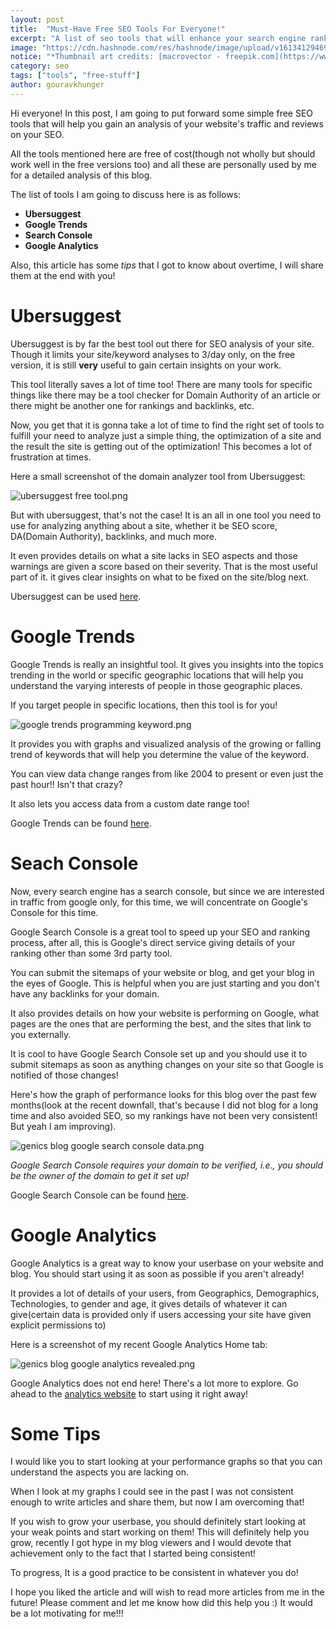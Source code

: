 ```yaml
---
layout: post
title:  "Must-Have Free SEO Tools For Everyone!"
excerpt: "A list of seo tools that will enhance your search engine rankings and help you with SEO best practices."
image: "https://cdn.hashnode.com/res/hashnode/image/upload/v1613412946931/y4vqG1-EH.jpeg"
notice: "*Thumbnail art credits: [macrovector - freepik.com](https://www.freepik.com/vectors/computer)*"
category: seo
tags: ["tools", "free-stuff"]
author: gouravkhunger
---
```


Hi everyone! In this post, I am going to put forward some simple free SEO tools that will help you gain an analysis of your website's traffic and reviews on your SEO.

All the tools mentioned here are free of cost(though not wholly but should work well in the free versions too) and all these are personally used by me for a detailed analysis of this blog.

The list of tools I am going to discuss here is as follows:

- **Ubersuggest**
- **Google Trends**
- **Search Console**
- **Google Analytics**

Also, this article has some *tips* that I got to know about overtime, I will share them at the end with you!

# Ubersuggest

Ubersuggest is by far the best tool out there for SEO analysis of your site. Though it limits your site/keyword analyses to 3/day only, on the free version, it is still **very** useful to gain certain insights on your work.

This tool literally saves a lot of time too! There are many tools for specific things like there may be a tool checker for Domain Authority of an article or there might be another one for rankings and backlinks, etc.

Now, you get that it is gonna take a lot of time to find the right set of tools to fulfill your need to analyze just a simple thing, the optimization of a site and the result the site is getting out of the optimization! This becomes a lot of frustration at times.

Here a small screenshot of the domain analyzer tool from Ubersuggest:

![ubersuggest free tool.png](https://cdn.hashnode.com/res/hashnode/image/upload/v1613410062866/lSLu-NQoP.png)

But with ubersuggest, that's not the case! It is an all in one tool you need to use for analyzing anything about a site, whether it be SEO score, DA(Domain Authority), backlinks, and much more.

It even provides details on what a site lacks in SEO aspects and those warnings are given a score based on their severity. That is the most useful part of it. it gives clear insights on what to be fixed on the site/blog next.

Ubersuggest can be used [here](https://app.neilpatel.com/).

# Google Trends

Google Trends is really an insightful tool. It gives you insights into the topics trending in the world or specific geographic locations that will help you understand the varying interests of people in those geographic places.

If you target people in specific locations, then this tool is for you!

![google trends programming keyword.png](https://cdn.hashnode.com/res/hashnode/image/upload/v1613409919819/hJ1Zz5Xrx.png)

It provides you with graphs and visualized analysis of the growing or falling trend of keywords that will help you determine the value of the keyword.

You can view data change ranges from like 2004 to present or even just the past hour!! Isn't that crazy?

It also lets you access data from a custom date range too!

Google Trends can be found [here](https://trends.google.com/trends).

# Seach Console

Now, every search engine has a search console, but since we are interested in traffic from google only, for this time, we will concentrate on Google's Console for this time.

Google Search Console is a great tool to speed up your SEO and ranking process, after all, this is Google's direct service giving details of your ranking other than some 3rd party tool.

You can submit the sitemaps of your website or blog, and get your blog in the eyes of Google. This is helpful when you are just starting and you don't have any backlinks for your domain.

It also provides details on how your website is performing on Google, what pages are the ones that are performing the best, and the sites that link to you externally.

It is cool to have Google Search Console set up and you should use it to submit sitemaps as soon as anything changes on your site so that Google is notified of those changes!

Here's how the graph of performance looks for this blog over the past few months(look at the recent downfall, that's because I did not blog for a long time and also avoided SEO, so my rankings have not been very consistent! But yeah I am improving).

![genics blog google search console data.png](https://cdn.hashnode.com/res/hashnode/image/upload/v1613411815180/a_Xm4LKtm.png)

*Google Search Console requires your domain to be verified, i.e., you should be the owner of the domain to get it set up!*

Google Search Console can be found [here](https://search.google.com/search-console).

# Google Analytics

Google Analytics is a great way to know your userbase on your website and blog. You should start using it as soon as possible if you aren't already!

It provides a lot of details of your users, from Geographics, Demographics, Technologies, to gender and age, it gives details of whatever it can give(certain data is provided only if users accessing your site have given explicit permissions to)

Here is a screenshot of my recent Google Analytics Home tab:

![genics blog google analytics revealed.png](https://cdn.hashnode.com/res/hashnode/image/upload/v1613412409213/WiudXHtCe.png)

Google Analytics does not end here! There's a lot more to explore. Go ahead to the [analytics website](https://analytics.google.com/analytics/web/) to start using it right away!

# Some Tips

I would like you to start looking at your performance graphs so that you can understand the aspects you are lacking on. 

When I look at my graphs I could see in the past I was not consistent enough to write articles and share them, but now I am overcoming that! 

If you wish to grow your userbase, you should definitely start looking at your weak points and start working on them! This will definitely help you grow, recently I got hype in my blog viewers and I would devote that achievement only to the fact that I started being consistent!

To progress, It is a good practice to be consistent in whatever you do!

I hope you liked the article and will wish to read more articles from me in the future! Please comment and let me know how did this help you :) It would be a lot motivating for me!!!